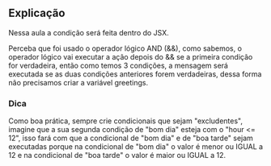 ## Explicação

Nessa aula a condição será feita dentro do JSX.

Perceba que foi usado o operador lógico AND (&&), como sabemos, o operador lógico vai executar a ação depois do && se a primeira condição for verdadeira, então como temos 3 condições, a mensagem será executada se as duas condições anteriores forem verdadeiras, dessa forma não precisamos criar a variável greetings.

### Dica

Como boa prática, sempre crie condicionais que sejam "excludentes", imagine que a sua segunda condição de "bom dia" esteja com o "hour <= 12", isso fará com que a condicional de "bom dia" e de "boa tarde" sejam executadas porque na condicional de "bom dia" o valor é menor ou IGUAL a 12 e na condicional de "boa tarde" o valor é maior ou IGUAL a 12.
